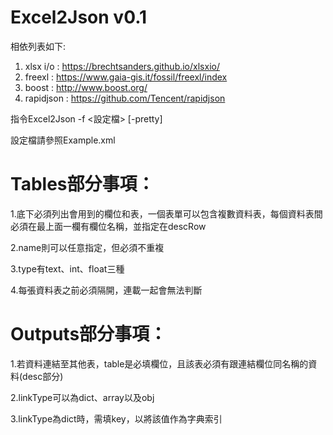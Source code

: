 # Excel2Json v0.1

相依列表如下:

1. xlsx i/o : https://brechtsanders.github.io/xlsxio/
2. freexl : https://www.gaia-gis.it/fossil/freexl/index
3. boost : http://www.boost.org/
4. rapidjson : https://github.com/Tencent/rapidjson

指令Excel2Json -f <設定檔> [-pretty]


設定檔請參照Example.xml 
# Tables部分事項：

1.底下必須列出會用到的欄位和表，一個表單可以包含複數資料表，每個資料表間必須在最上面一欄有欄位名稱，並指定在descRow

2.name則可以任意指定，但必須不重複

3.type有text、int、float三種

4.每張資料表之前必須隔開，連載一起會無法判斷
  
# Outputs部分事項：

1.若資料連結至其他表，table是必填欄位，且該表必須有跟連結欄位同名稱的資料(desc部分)

2.linkType可以為dict、array以及obj

3.linkType為dict時，需填key，以將該值作為字典索引
